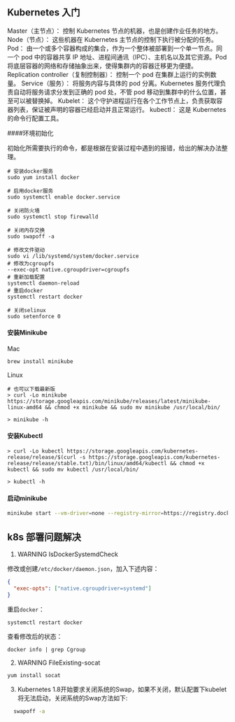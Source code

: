 Kubernetes 入门
---
Master（主节点）： 控制 Kubernetes 节点的机器，也是创建作业任务的地方。
Node（节点）： 这些机器在 Kubernetes 主节点的控制下执行被分配的任务。
Pod： 由一个或多个容器构成的集合，作为一个整体被部署到一个单一节点。同一个 pod 中的容器共享 IP 地址、进程间通讯（IPC）、主机名以及其它资源。Pod 将底层容器的网络和存储抽象出来，使得集群内的容器迁移更为便捷。
Replication controller（复制控制器）： 控制一个 pod 在集群上运行的实例数量。
Service（服务）： 将服务内容与具体的 pod 分离。Kubernetes 服务代理负责自动将服务请求分发到正确的 pod 处，不管 pod 移动到集群中的什么位置，甚至可以被替换掉。
Kubelet： 这个守护进程运行在各个工作节点上，负责获取容器列表，保证被声明的容器已经启动并且正常运行。
kubectl： 这是 Kubernetes 的命令行配置工具。

####环境初始化

初始化所需要执行的命令，都是根据在安装过程中遇到的报错，给出的解决办法整理。

```
# 安装docker服务
sudo yum install docker

# 启用docker服务
sudo systemctl enable docker.service

# 关闭防火墙
sudo systemctl stop firewalld

# 关闭内存交换
sudo swapoff -a

# 修改文件驱动
sudo vi /lib/systemd/system/docker.service
# 修改为cgroupfs
--exec-opt native.cgroupdriver=cgroupfs
# 重新加载配置
systemctl daemon-reload
# 重启docker
systemctl restart docker

# 关闭selinux
sudo setenforce 0
```



#### 安装Minikube

Mac

```sh
brew install minikube
```

Linux

```shell
# 也可以下载最新版
> curl -Lo minikube https://storage.googleapis.com/minikube/releases/latest/minikube-linux-amd64 && chmod +x minikube && sudo mv minikube /usr/local/bin/

> minikube -h
```

#### 安装Kubectl

```shell
> curl -Lo kubectl https://storage.googleapis.com/kubernetes-release/release/$(curl -s https://storage.googleapis.com/kubernetes-release/release/stable.txt)/bin/linux/amd64/kubectl && chmod +x kubectl && sudo mv kubectl /usr/local/bin/

> kubectl -h
```

#### 启动minikube

```sh
minikube start --vm-driver=none --registry-mirror=https://registry.docker-cn.com
```



## k8s 部署问题解决

1. WARNING IsDockerSystemdCheck

 修改或创建`/etc/docker/daemon.json`，加入下述内容：



```json
{
  "exec-opts": ["native.cgroupdriver=systemd"]
}
```

重启`docker`：

```undefined
systemctl restart docker
```

查看修改后的状态：

```undefined
docker info | grep Cgroup
```

2. WARNING FileExisting-socat

```sh
yum install socat 
```

3. Kubernetes 1.8开始要求关闭系统的Swap，如果不关闭，默认配置下kubelet将无法启动，关闭系统的Swap方法如下:

```sh
  swapoff -a
```


